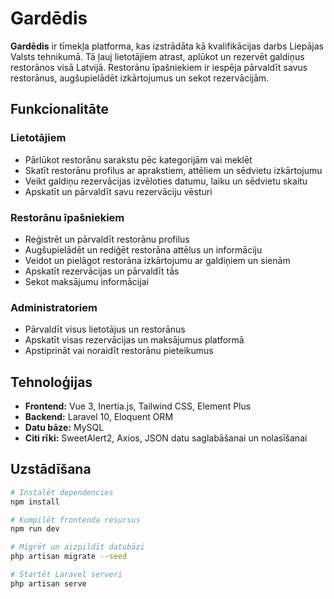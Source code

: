 # Gardēdis

**Gardēdis** ir tīmekļa platforma, kas izstrādāta kā kvalifikācijas darbs Liepājas Valsts tehnikumā. Tā ļauj lietotājiem atrast, aplūkot un rezervēt galdiņus restorānos visā Latvijā. Restorānu īpašniekiem ir iespēja pārvaldīt savus restorānus, augšupielādēt izkārtojumus un sekot rezervācijām.

## Funkcionalitāte

### Lietotājiem
- Pārlūkot restorānu sarakstu pēc kategorijām vai meklēt
- Skatīt restorānu profilus ar aprakstiem, attēliem un sēdvietu izkārtojumu
- Veikt galdiņu rezervācijas izvēloties datumu, laiku un sēdvietu skaitu
- Apskatīt un pārvaldīt savu rezervāciju vēsturi

### Restorānu īpašniekiem
- Reģistrēt un pārvaldīt restorānu profilus
- Augšupielādēt un rediģēt restorāna attēlus un informāciju
- Veidot un pielāgot restorāna izkārtojumu ar galdiņiem un sienām
- Apskatīt rezervācijas un pārvaldīt tās
- Sekot maksājumu informācijai

### Administratoriem
- Pārvaldīt visus lietotājus un restorānus
- Apskatīt visas rezervācijas un maksājumus platformā
- Apstiprināt vai noraidīt restorānu pieteikumus

## Tehnoloģijas

- **Frontend:** Vue 3, Inertia.js, Tailwind CSS, Element Plus
- **Backend:** Laravel 10, Eloquent ORM
- **Datu bāze:** MySQL
- **Citi rīki:** SweetAlert2, Axios, JSON datu saglabāšanai un nolasīšanai

## Uzstādīšana

```bash
# Instalēt dependencies
npm install

# Kompilēt frontenda resursus
npm run dev

# Migrēt un aizpildīt datubāzi
php artisan migrate --seed

# Startēt Laravel serveri
php artisan serve
